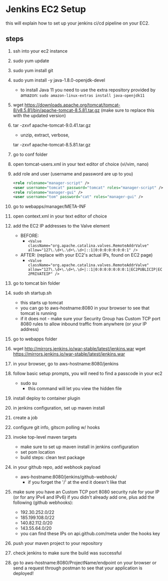 # Jenkins EC2 Setup
this will explain how to set up your jenkins ci/cd pipeline on your EC2.
## steps
1. ssh into your ec2 instance
2. sudo yum update
3. sudo yum install git

4. sudo yum install -y java-1.8.0-openjdk-devel 
    - to install Java 11 you need to use the extra repository provided by amazon: `sudo amazon-linux-extras install java-openjdk11`
5. wget https://downloads.apache.org/tomcat/tomcat-8/v8.5.81/bin/apache-tomcat-8.5.81.tar.gz
 (make sure to replace this with the updated version)
6. tar -zxvf apache-tomcat-9.0.41.tar.gz
    - unzip, extract, verbose, 
    
    tar -zxvf apache-tomcat-8.5.81.tar.gz

7. go to conf folder
8. open tomcat-users.xml in your text editor of choice (vi/vim, nano)
9. add role and user (username and password are up to you)
    ```xml
    <role rolename="manager-script" />
    <user username="tomcat" password="tomcat" roles="manager-script" />
    <role rolename="manager-gui" />
    <user username="tom" password="cat" roles="manager-gui" />
    ```
10. go to webapps/manager/META-INF
11. open context.xml in your text editor of choice
12. add the EC2 IP addresses to the Valve element
    - BEFORE:   
        - `<Valve className="org.apache.catalina.valves.RemoteAddrValve"
         allow="127\.\d+\.\d+\.\d+|::1|0:0:0:0:0:0:0:1" />`
    - AFTER: (replace with your EC2's actual IPs, found on EC2 page)
        - `<Valve className="org.apache.catalina.valves.RemoteAddrValve"
         allow="127\.\d+\.\d+\.\d+|::1|0:0:0:0:0:0:0:1|EC2PUBLICIP|EC2PRIVATEIP" />`
13. go to tomcat bin folder
14. sudo sh startup.sh
    - this starts up tomcat
    - you can go to aws-hostname:8080 in your browser to see that tomcat is running
    - if it does not - make sure your Security Group has Custom TCP port 8080 rules to allow inbound traffic from anywhere (or your IP address)
15. go to webapps folder
16. wget http://mirrors.jenkins.io/war-stable/latest/jenkins.war
wget https://mirrors.jenkins.io/war-stable/latest/jenkins.war 
17. in your browser, go to aws-hostname:8080/jenkins
18. follow basic setup prompts, you will need to find a passcode in your ec2
    - sudo su
        - this command will let you view the hidden file
19. install deploy to container plugin
20. in jenkins configuration, set up maven install
21. create a job
22. configure git info, gitscm polling w/ hooks
23. invoke top-level maven targets
    - make sure to set up maven install in jenkins configuration
    - set pom location
    - build steps: clean test package
24. in your github repo, add webhook payload
    - aws-hostname:8080/jenkins/github-webhook/
        - if you forget the '/' at the end it doesn't like that
25. make sure you have an Custom TCP port 8080 security rule for your IP (or for any IPv4 and IPv6) if you didn't already add one, plus add the following (github webhooks):
    - 192.30.252.0/22
	- 185.199.108.0/22
	- 140.82.112.0/20
    - 143.55.64.0/20
    - you can find these IPs on api.github.com/meta under the hooks key
26. push your maven project to your repository
27. check jenkins to make sure the build was successful
28. go to aws-hostname:8080/ProjectName/endpoint on your browser or send a request through postman to see that your application is deployed!